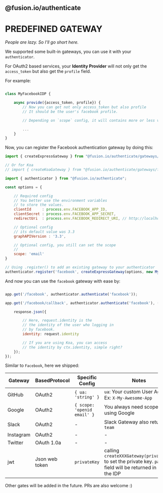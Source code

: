 @fusion.io/authenticate
-----------------------

# PREDEFINED GATEWAY

*People are lazy. So I'll go short here.*

We supported some built-in gateways, you can use it with your `authenticator`.

For OAuth2 based services, your **Identity Provider** will not only get
the `access_token` but also get the `profile` field.

For example:

```javascript

class MyFacebookIDP {

    async provide({access_token, profile}) {
        // Now you can get not only access_token but also profile
        // It should be the user's facebook profile.

        // Depending on `scope` config, it will contains more or less values.

        ...
    }
}
```

Now, you can register the Facebook authentication gateway by doing this:

```javascript
import { createExpressGateway } from "@fusion.io/authenticate/gateways/facebook";

// Or for Koa
// import { createKoaGateway } from "@fusion.io/authenticate/gateways/facebook";

import { authenticator } from "@fusion.io/authenticate";

const options = {

    // Required config
    // You better use the environment variables
    // to store the values.
    clientId     : process.env.FACEBOOK_APP_ID,
    clientSecret : process.env.FACEBOOK_APP_SECRET,
    redirectUri  : process.env.FACEBOOK_REDIRECT_URI, // http://localhost:3000/facebook/callback

    // Optional config
    // its default value was 3.3
    graphAPIVersion : '3.3',

    // Optional config, you still can set the scope
    //
    scope: 'email'
}

// Using .register() to add an existing gateway to your authenticator
authenticator.register('facebook', createExpressGateway(options, new MyFacebookIDP()));
```

And now you can use the `facebook` gateway with ease by:

```javascript

app.get('/facebook', authenticator.authenticate('facebook'));

app.get('/facebook/callback', authenticator.authenticate('facebook'), (request, response) => {

    response.json({

        // Here, request.identity is the
        // the identity of the user who logging in
        // by facebook.
        identity: request.identity

        // If you are using Koa, you can access
        // the identity by ctx.identity, simple right?
    });
});


```

Similar to `Facebook`, here we shipped:

|Gateway|BasedProtocol|Specific Config|Notes|
|-------|-------------|---------------|-----------|
|GitHub|OAuth2| `{ ua: 'string' }`| `ua`: Your custom User Agent. Ex: `X-My-Awesome-App`|
|Google|OAuth2| `{ scope: 'openid email' }` | You always need scope when using Google|
|Slack|OAuth2|-|Slack Gateway also returning `team`|
|Instagram|OAuth2|-|-|
|Twitter|OAuth 1.0a|-|-|
|jwt|Json web token|`privateKey`| calling `createXXXGateway(privateKey)` to set the private key. `payload` field will be returned in side the IDP|


Other gates will be added in the future. PRs are also welcome :)